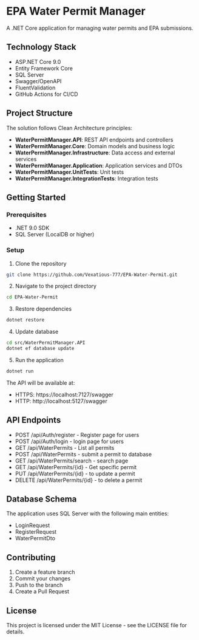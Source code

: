 # EPA Water Permit Manager

A .NET Core application for managing water permits and EPA submissions.

## Technology Stack

- ASP.NET Core 9.0
- Entity Framework Core
- SQL Server
- Swagger/OpenAPI
- FluentValidation
- GitHub Actions for CI/CD

## Project Structure

The solution follows Clean Architecture principles:

- **WaterPermitManager.API**: REST API endpoints and controllers
- **WaterPermitManager.Core**: Domain models and business logic
- **WaterPermitManager.Infrastructure**: Data access and external services
- **WaterPermitManager.Application**: Application services and DTOs
- **WaterPermitManager.UnitTests**: Unit tests
- **WaterPermitManager.IntegrationTests**: Integration tests

## Getting Started

### Prerequisites

- .NET 9.0 SDK
- SQL Server (LocalDB or higher)

### Setup

1. Clone the repository
```bash
git clone https://github.com/Vexatious-777/EPA-Water-Permit.git
```

2. Navigate to the project directory
```bash
cd EPA-Water-Permit
```

3. Restore dependencies
```bash
dotnet restore
```

4. Update database
```bash
cd src/WaterPermitManager.API
dotnet ef database update
```

5. Run the application
```bash
dotnet run
```

The API will be available at:
- HTTPS: https://localhost:7127/swagger
- HTTP: http://localhost:5127/swagger

## API Endpoints

- POST /api/Auth/register - Register page for users
- POST /api/Auth/login - login page for users
- GET /api/WaterPermits - List all permits
- POST /api/WaterPermits - submit a permit to database
- GET /api/WaterPermits/search - search page
- GET /api/WaterPermits/{id} - Get specific permit
- PUT /api/WaterPermits/{id} - to update a permit
- DELETE /api/WaterPermits/{id} - to delete a permit

## Database Schema

The application uses SQL Server with the following main entities:

- LoginRequest
- RegisterRequest
- WaterPermitDto

## Contributing

1. Create a feature branch
2. Commit your changes
3. Push to the branch
4. Create a Pull Request

## License

This project is licensed under the MIT License - see the LICENSE file for details.
